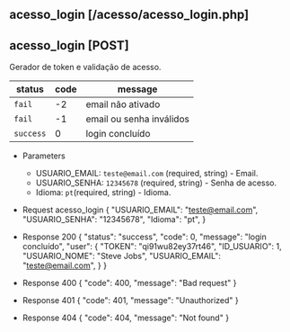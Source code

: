 ## acesso_login [/acesso/acesso_login.php]

## acesso_login [POST]

Gerador de token e validação de acesso.

status    | code | message
---       | ---  | ---
`fail`    | -2   | email não ativado
`fail`    | -1   | email ou senha inválidos
`success` |  0   | login concluído

+ Parameters
    + USUARIO_EMAIL: `teste@email.com` (required, string) - Email.
    + USUARIO_SENHA: `12345678` (required, string) - Senha de acesso.
    + Idioma: `pt`(required, string) - Idioma.

+ Request acesso_login
    {
        "USUARIO_EMAIL": "teste@email.com",
        "USUARIO_SENHA": "12345678",
        "Idioma": "pt",
    }

+ Response 200
    {
        "status": "success",
        "code": 0,
        "message": "login concluído",
        "user": {
            "TOKEN": "qi91wu82ey37rt46",
            "ID_USUARIO": 1,
            "USUARIO_NOME": "Steve Jobs",
            "USUARIO_EMAIL": "teste@email.com",
        }
    }

+ Response 400
    {
        "code": 400,
        "message": "Bad request"
    }

+ Response 401
    {
        "code": 401,
        "message": "Unauthorized"
    }

+ Response 404
    {
        "code": 404,
        "message": "Not found"
    }